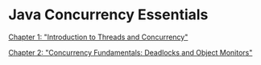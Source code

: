 # Java Concurrency Essentials

[Chapter 1: "Introduction to Threads and Concurrency"](/IntroduceToThreadsAndConcurrency.md)


[Chapter 2: "Concurrency Fundamentals: Deadlocks and Object Monitors"](/DeadLocksAndObjectMonitors.md)
